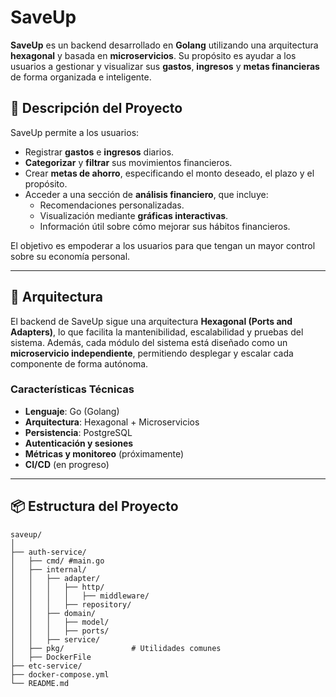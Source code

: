 # SaveUp

**SaveUp** es un backend desarrollado en **Golang** utilizando una arquitectura **hexagonal** y basada en **microservicios**. Su propósito es ayudar a los usuarios a gestionar y visualizar sus **gastos**, **ingresos** y **metas financieras** de forma organizada e inteligente.

## 🚀 Descripción del Proyecto

SaveUp permite a los usuarios:

- Registrar **gastos** e **ingresos** diarios.
- **Categorizar** y **filtrar** sus movimientos financieros.
- Crear **metas de ahorro**, especificando el monto deseado, el plazo y el propósito.
- Acceder a una sección de **análisis financiero**, que incluye:
  - Recomendaciones personalizadas.
  - Visualización mediante **gráficas interactivas**.
  - Información útil sobre cómo mejorar sus hábitos financieros.

El objetivo es empoderar a los usuarios para que tengan un mayor control sobre su economía personal.

---

## 🧱 Arquitectura

El backend de SaveUp sigue una arquitectura **Hexagonal (Ports and Adapters)**, lo que facilita la mantenibilidad, escalabilidad y pruebas del sistema. Además, cada módulo del sistema está diseñado como un **microservicio independiente**, permitiendo desplegar y escalar cada componente de forma autónoma.

### Características Técnicas

- **Lenguaje**: Go (Golang)
- **Arquitectura**: Hexagonal + Microservicios
- **Persistencia**: PostgreSQL
- **Autenticación y sesiones**
- **Métricas y monitoreo** (próximamente)
- **CI/CD** (en progreso)

---

## 📦 Estructura del Proyecto

```plaintext
saveup/
│
├── auth-service/
│   ├── cmd/ #main.go
│   ├── internal/
│   │   ├── adapter/
│   │   │   ├── http/
│   │   │   │   ├── middleware/
│   │   │   ├── repository/
│   │   ├── domain/
│   │   │   ├── model/
│   │   │   ├── ports/
│   │   ├── service/
│   ├── pkg/               # Utilidades comunes
│   ├── DockerFile
├── etc-service/
├── docker-compose.yml
└── README.md


